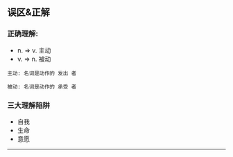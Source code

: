 ## 误区&正解

### 正确理解:

- n.  => v. 主动
- v. => n. 被动

`主动: 名词是动作的 发出 者`

`被动: 名词是动作的 承受 者`

### 三大理解陷阱
- 自我
- 生命
- 意愿

---

